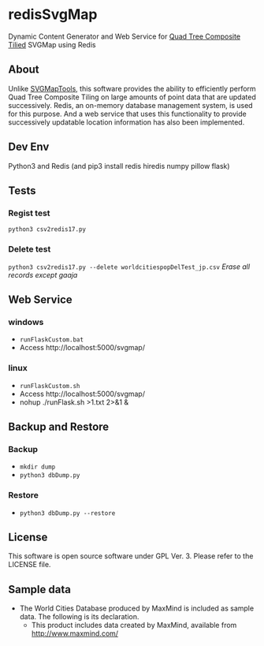 # redisSvgMap
Dynamic Content Generator and Web Service for [Quad Tree Composite Tilied](https://satakagi.github.io/mapsForWebWS2020-docs/QuadTreeCompositeTilingAndVectorTileStandard.html) SVGMap using Redis

## About
Unlike [SVGMapTools](https://github.com/svgmap/svgMapTools/), this software provides the ability to efficiently perform Quad Tree Composite Tiling on large amounts of point data that are updated successively. Redis, an on-memory database management system, is used for this purpose. And a web service that uses this functionality to provide successively updatable location information has also been implemented.

## Dev Env
Python3 and Redis (and pip3 install redis hiredis numpy pillow flask)

## Tests
### Regist test
``python3 csv2redis17.py``

### Delete test
``python3 csv2redis17.py --delete worldcitiespopDelTest_jp.csv``
*Erase all records except gaaja*

## Web Service
### windows
* ``runFlaskCustom.bat``
* Access http://localhost:5000/svgmap/

### linux
* ``runFlaskCustom.sh``
* Access http://localhost:5000/svgmap/
* nohup ./runFlask.sh >1.txt 2>&1 &

## Backup and Restore
### Backup
* ``mkdir dump``
* ``python3 dbDump.py``
### Restore
* ``python3 dbDump.py --restore``

## License
This software is open source software under GPL Ver. 3. Please refer to the LICENSE file.

## Sample data
* The World Cities Database produced by MaxMind is included as sample data. The following is its declaration.
  * This product includes data created by MaxMind, available from http://www.maxmind.com/
